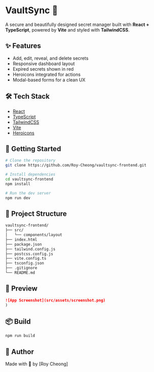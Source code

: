 # VaultSync 🔐

A secure and beautifully designed secret manager built with **React + TypeScript**, powered by **Vite** and styled with **TailwindCSS**.

## ✨ Features

- Add, edit, reveal, and delete secrets
- Responsive dashboard layout
- Expired secrets shown in red
- Heroicons integrated for actions
- Modal-based forms for a clean UX

## 🛠️ Tech Stack

- [React](https://reactjs.org/)
- [TypeScript](https://www.typescriptlang.org/)
- [TailwindCSS](https://tailwindcss.com/)
- [Vite](https://vitejs.dev/)
- [Heroicons](https://heroicons.com/)

## 🚀 Getting Started

```bash
# Clone the repository
git clone https://github.com/Roy-Cheong/vaultsync-frontend.git

# Install dependencies
cd vaultsync-frontend
npm install

# Run the dev server
npm run dev
```

## 🧾 Project Structure

```bash
vaultsync-frontend/
├── src/
│   └── components/layout
├── index.html
├── package.json
├── tailwind.config.js
├── postcss.config.js
├── vite.config.ts
├── tsconfig.json
├── .gitignore
└── README.md
```

## 📸 Preview
```md
![App Screenshot](src/assets/screenshot.png)
)
```

## 📦 Build

```bash
npm run build
```

## 🧠 Author

Made with 💙 by [Roy Cheong]
```